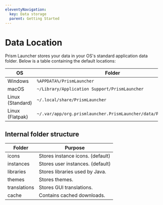```yaml
---
eleventyNavigation:
  key: Data storage
  parent: Getting Started
--- 
```

# Data Location

Prism Launcher stores your data in your OS's standard application data folder. Below is a table containing the default locations:

| OS               | Folder                                                          |
| ---------------- | --------------------------------------------------------------- |
| Windows          | `%APPDATA%/PrismLauncher`                                       |
| macOS            | `~/Library/Application Support/PrismLauncher`                   |
| Linux (Standard) | `~/.local/share/PrismLauncher`                                  |
| Linux (Flatpak)  | `~/.var/app/org.prismlauncher.PrismLauncher/data/PrismLauncher` |

## Internal folder structure

| Folder       | Purpose                        |
|--------------|--------------------------------|
| icons        | Stores instance icons. (default) |
| instances    | Stores user instances. (default) |
| libraries    | Stores libraries used by Java. |
| themes       | Stores themes.                 |
| translations | Stores GUI translations.        |
| cache        | Contains cached downloads.     |
